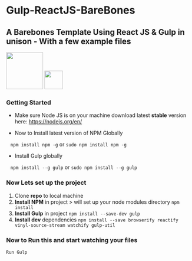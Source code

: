 # Gulp-ReactJS-BareBones
## A Barebones Template Using React JS &amp; Gulp in unison - With a few example files 

<img src ="http://sc5.io/blog/wp-content/uploads/2014/06/react.png" width="100px">
<img src="https://raw.githubusercontent.com/gulpjs/artwork/master/gulp-2x.png" width="50px">

### Getting Started 

* Make sure Node JS is on your machine download latest **stable** version here:
https://nodejs.org/en/

* Now to Install latest version of NPM Globally

&nbsp;&nbsp; ` npm install npm -g ` or ` sudo npm install npm -g `

* Install Gulp globally

&nbsp;&nbsp; ` npm install --g gulp ` or ` sudo npm install --g gulp `


### Now Lets set up the project 

1. Clone **repo** to local machine
2. **Install NPM** in project > will set up your node modules directory `npm install`
3. **Install Gulp** in project ` npm install --save-dev gulp ` 
4. **Install dev** dependencies ` npm install --save browserify reactify vinyl-source-stream watchify gulp-util `

### Now to **Run** this and start watching your files
` Run Gulp `


